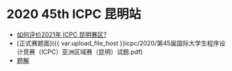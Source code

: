 # 2020 45th ICPC 昆明站

- [如何评价2021年 ICPC 昆明赛区?](https://www.zhihu.com/question/435057733)
- [正式赛题面]({{ var.upload_file_host }}icpc/2020/第45届国际大学生程序设计竞赛（ICPC）亚洲区域赛（昆明）试题.pdf)
- [题解](https://www.zhihu.com/question/435057733/answer/1815110819)
